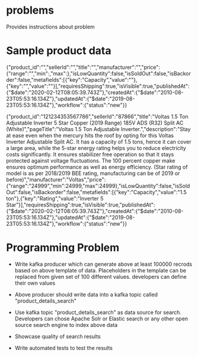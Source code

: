 # problems
Provides instructions about problem 

# Sample product data

{"product_id":"<fill>","sellerId":"<fill>","title":"<fill>","manufacturer":"<fill>","price":{"range":"<fill>","min":<fill>,"max":<fill>},"isLowQuantity":false,"isSoldOut":false,"isBackorder":false,"metafields":[{"key":"Capacity","value":"<fill>"},{"key":"<fill>","value":"<fill>"}],"requiresShipping":true,"isVisible":true,"publishedAt":{"$date":"2020-02-12T08:05:39.743Z"},"createdAt":{"$date":"2010-08-23T05:53:16.134Z"},"updatedAt":{"$date":"2019-08-23T05:53:16.134Z"},"workflow":{"status":"new"}}

{"product_id":"121234353567786","sellerId":"87866","title":"Voltas 1.5 Ton Adjustable Inverter 5 Star Copper (2019 Range) 185V ADS (R32) Split AC (White)","pageTitle":"Voltas 1.5 Ton Adjustable Inverter.","description":"Stay at ease even when the mercury hits the roof by opting for this Voltas Inverter Adjustable Split AC. It has a capacity of 1.5 tons, hence it can cover a large area, while the 5-star energy rating helps you to reduce electricity costs significantly. It ensures stabilizer free operation so that it stays protected against voltage fluctuations. The 100 percent copper make ensures optimum performance as well as energy efficiency. (Star rating of model is as per 2018/2019 BEE rating, manufacturing can be of 2019 or before)","manufacturer":"Voltas","price":{"range":"24999","min":24999,"max":24999},"isLowQuantity":false,"isSoldOut":false,"isBackorder":false,"metafields":[{"key":"Capacity","value":"1.5 ton"},{"key":"Rating","value":"Inverter 5 Star"}],"requiresShipping":true,"isVisible":true,"publishedAt":{"$date":"2020-02-12T08:05:39.743Z"},"createdAt":{"$date":"2010-08-23T05:53:16.134Z"},"updatedAt":{"$date":"2019-08-23T05:53:16.134Z"},"workflow":{"status":"new"}}

# Programming Problem

* Write kafka producer which can generate above at least 100000 recrods based on above template of data. Placeholders in the template can be replaced from given set of 100 different values. developers can define their own values 

* Above producer should write data into a kafka topic called "product_details_search"

* Use kafka topic "product_details_search" as data source for search. Developers can chose Apache Solr or Elastic search or any other open source search engine to index above data 

* Showcase quality of search results 

* Write automated tests to test the results
